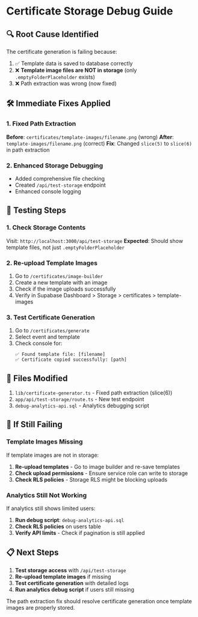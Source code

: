 # Certificate Storage Debug Guide

## 🔍 **Root Cause Identified**

The certificate generation is failing because:
1. ✅ Template data is saved to database correctly
2. ❌ **Template image files are NOT in storage** (only `.emptyFolderPlaceholder` exists)
3. ❌ Path extraction was wrong (now fixed)

## 🛠️ **Immediate Fixes Applied**

### 1. Fixed Path Extraction
**Before**: `certificates/template-images/filename.png` (wrong)
**After**: `template-images/filename.png` (correct)
**Fix**: Changed `slice(5)` to `slice(6)` in path extraction

### 2. Enhanced Storage Debugging
- Added comprehensive file checking
- Created `/api/test-storage` endpoint
- Enhanced console logging

## 🧪 **Testing Steps**

### 1. **Check Storage Contents**
Visit: `http://localhost:3000/api/test-storage`
**Expected**: Should show template files, not just `.emptyFolderPlaceholder`

### 2. **Re-upload Template Images**
1. Go to `/certificates/image-builder`
2. Create a new template with an image
3. Check if the image uploads successfully
4. Verify in Supabase Dashboard > Storage > certificates > template-images

### 3. **Test Certificate Generation**
1. Go to `/certificates/generate`
2. Select event and template
3. Check console for:
   ```
   ✅ Found template file: [filename]
   ✅ Certificate copied successfully: [path]
   ```

## 🔧 **Files Modified**

1. `lib/certificate-generator.ts` - Fixed path extraction (slice(6))
2. `app/api/test-storage/route.ts` - New test endpoint
3. `debug-analytics-api.sql` - Analytics debugging script

## 🚨 **If Still Failing**

### Template Images Missing
If template images are not in storage:
1. **Re-upload templates** - Go to image builder and re-save templates
2. **Check upload permissions** - Ensure service role can write to storage
3. **Check RLS policies** - Storage RLS might be blocking uploads

### Analytics Still Not Working
If analytics still shows limited users:
1. **Run debug script**: `debug-analytics-api.sql`
2. **Check RLS policies** on users table
3. **Verify API limits** - Check if pagination is still applied

## 📋 **Next Steps**

1. **Test storage access** with `/api/test-storage`
2. **Re-upload template images** if missing
3. **Test certificate generation** with detailed logs
4. **Run analytics debug script** if users still missing

The path extraction fix should resolve certificate generation once template images are properly stored.




